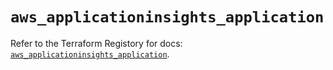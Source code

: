 # `aws_applicationinsights_application`

Refer to the Terraform Registory for docs: [`aws_applicationinsights_application`](https://www.terraform.io/docs/providers/aws/r/applicationinsights_application).
